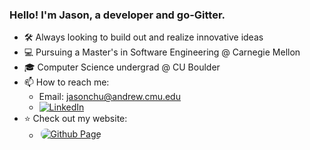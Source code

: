 ### Hello! I'm Jason, a developer and go-Gitter.

- 🛠️ Always looking to build out and realize innovative ideas
- 💻 Pursuing a Master's in Software Engineering @ Carnegie Mellon
- 🎓 Computer Science undergrad @ CU Boulder
- 📫 How to reach me:
  - Email: jasonchu@andrew.cmu.edu
  - [![LinkedIn](https://img.shields.io/badge/linkedin-%230077B5.svg?style=for-the-badge&logo=linkedin&logoColor=white)](https://www.linkedin.com/in/usjchung/)
- ⭐ Check out my website:
  - <a href="https://jaesunee.github.io/">
    <img src="https://img.shields.io/badge/github%20pages-121013?style=for-the-badge&logo=github&logoColor=white" 
         alt="Github Page" 
         style="vertical-align: bottom; border: 2px solid white; border-radius: 10px;">
  </a>

<!--
**Jaesunee/Jaesunee** is a ✨ _special_ ✨ repository because its `README.md` (this file) appears on your GitHub profile.

Here are some ideas to get you started:

- 🔭 I’m currently working on ...
- 🌱 I’m currently learning ...
- 👯 I’m looking to collaborate on ...
- 🤔 I’m looking for help with ...
- 💬 Ask me about ...
- 📫 How to reach me: ...
- 😄 Pronouns: ...
- ⚡ Fun fact: ...
-->
